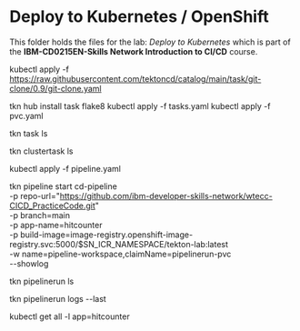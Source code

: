 # Deploy to Kubernetes / OpenShift

This folder holds the files for the lab: _Deploy to Kubernetes_ which is part of the **IBM-CD0215EN-Skills Network Introduction to CI/CD** course.

kubectl apply -f https://raw.githubusercontent.com/tektoncd/catalog/main/task/git-clone/0.9/git-clone.yaml

tkn hub install task flake8
kubectl apply -f tasks.yaml
kubectl apply -f pvc.yaml

tkn task ls

tkn clustertask ls

kubectl apply -f pipeline.yaml

tkn pipeline start cd-pipeline \
    -p repo-url="https://github.com/ibm-developer-skills-network/wtecc-CICD_PracticeCode.git" \
    -p branch=main \
    -p app-name=hitcounter \
    -p build-image=image-registry.openshift-image-registry.svc:5000/$SN_ICR_NAMESPACE/tekton-lab:latest \
    -w name=pipeline-workspace,claimName=pipelinerun-pvc \
    --showlog

tkn pipelinerun ls

tkn pipelinerun logs --last

kubectl get all -l app=hitcounter
